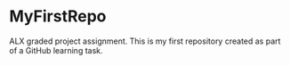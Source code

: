 # MyFirstRepo
ALX graded project assignment.
This is my first repository created as part of a GitHub learning task.
